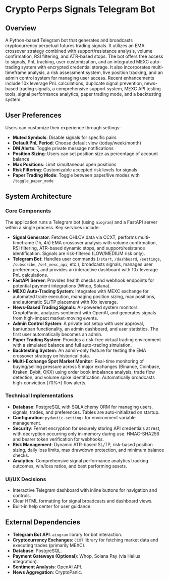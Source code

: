 # Crypto Perps Signals Telegram Bot

## Overview
A Python-based Telegram bot that generates and broadcasts cryptocurrency perpetual futures trading signals. It utilizes an EMA crossover strategy combined with support/resistance analysis, volume confirmation, RSI filtering, and ATR-based stops. The bot offers free access to signals, PnL tracking, user customization, and an integrated MEXC auto-trading system with encrypted credential storage. It also incorporates multi-timeframe analysis, a risk assessment system, live position tracking, and an admin control system for managing user access. Recent enhancements include 10x leverage PnL calculations, duplicate signal prevention, news-based trading signals, a comprehensive support system, MEXC API testing tools, signal performance analytics, paper trading mode, and a backtesting system.

## User Preferences
Users can customize their experience through settings:
- **Muted Symbols**: Disable signals for specific pairs
- **Default PnL Period**: Choose default view (today/week/month)
- **DM Alerts**: Toggle private message notifications
- **Position Sizing**: Users can set position size as percentage of account balance
- **Max Positions**: Limit simultaneous open positions
- **Risk Filtering**: Customizable accepted risk levels for signals
- **Paper Trading Mode**: Toggle between paper/live modes with `/toggle_paper_mode`

## System Architecture

### Core Components
The application runs a Telegram bot (using `aiogram`) and a FastAPI server within a single process. Key services include:
- **Signal Generator**: Fetches OHLCV data via CCXT, performs multi-timeframe (1h, 4h) EMA crossover analysis with volume confirmation, RSI filtering, ATR-based dynamic stops, and support/resistance identification. Signals are risk-filtered (LOW/MEDIUM risk only).
- **Telegram Bot**: Handles user commands (`/start`, `/dashboard`, `/settings`, `/subscribe`, `/set_mexc_api`, etc.), broadcasts signals, manages user preferences, and provides an interactive dashboard with 10x leverage PnL calculations.
- **FastAPI Server**: Provides health checks and webhook endpoints for potential payment integrations (Whop, Solana).
- **MEXC Auto-Trading System**: Integrates with MEXC exchange for automated trade execution, managing position sizing, max positions, and automatic SL/TP placement with 10x leverage.
- **News-Based Trading Signals**: AI-powered system monitors CryptoPanic, analyzes sentiment with OpenAI, and generates signals from high-impact market-moving events.
- **Admin Control System**: A private bot setup with user approval, ban/unban functionality, an admin dashboard, and user statistics. The first user automatically becomes an admin.
- **Paper Trading System**: Provides a risk-free virtual trading environment with a simulated balance and full auto-trading simulation.
- **Backtesting System**: An admin-only feature for testing the EMA crossover strategy on historical data.
- **Multi-Exchange Spot Market Monitor**: Real-time monitoring of buying/selling pressure across 5 major exchanges (Binance, Coinbase, Kraken, Bybit, OKX) using order book imbalance analysis, trade flow detection, and volume spike identification. Automatically broadcasts high-conviction (70%+) flow alerts.

### Technical Implementations
- **Database**: PostgreSQL with SQLAlchemy ORM for managing users, signals, trades, and preferences. Tables are auto-initialized on startup.
- **Configuration**: `pydantic-settings` for environment variable management.
- **Security**: Fernet encryption for securely storing API credentials at rest, with decryption occurring only in-memory during use. HMAC-SHA256 and bearer token verification for webhooks.
- **Risk Management**: Dynamic ATR-based SL/TP, risk-based position sizing, daily loss limits, max drawdown protection, and minimum balance checks.
- **Analytics**: Comprehensive signal performance analytics tracking outcomes, win/loss ratios, and best performing assets.

### UI/UX Decisions
- Interactive Telegram dashboard with inline buttons for navigation and controls.
- Clear HTML formatting for signal broadcasts and dashboard views.
- Built-in help center for user guidance.

## External Dependencies
- **Telegram Bot API**: `aiogram` library for bot interaction.
- **Cryptocurrency Exchanges**: `CCXT` library for fetching market data and executing trades (primarily MEXC).
- **Database**: PostgreSQL.
- **Payment Gateways (Optional)**: Whop, Solana Pay (via Helius integration).
- **Sentiment Analysis**: OpenAI API.
- **News Aggregation**: CryptoPanic.